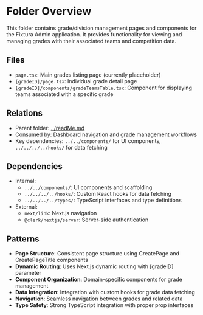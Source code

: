 # Folder Overview

This folder contains grade/division management pages and components for the Fixtura Admin application. It provides functionality for viewing and managing grades with their associated teams and competition data.

## Files

- `page.tsx`: Main grades listing page (currently placeholder)
- `[gradeID]/page.tsx`: Individual grade detail page
- `[gradeID]/components/gradeTeamsTable.tsx`: Component for displaying teams associated with a specific grade

## Relations

- Parent folder: [../readMe.md](../readMe.md)
- Consumed by: Dashboard navigation and grade management workflows
- Key dependencies: `../../components/` for UI components, `../../../../hooks/` for data fetching

## Dependencies

- Internal:
  - `../../components/`: UI components and scaffolding
  - `../../../../hooks/`: Custom React hooks for data fetching
  - `../../../../types/`: TypeScript interfaces and type definitions
- External:
  - `next/link`: Next.js navigation
  - `@clerk/nextjs/server`: Server-side authentication

## Patterns

- **Page Structure**: Consistent page structure using CreatePage and CreatePageTitle components
- **Dynamic Routing**: Uses Next.js dynamic routing with [gradeID] parameter
- **Component Organization**: Domain-specific components for grade management
- **Data Integration**: Integration with custom hooks for grade data fetching
- **Navigation**: Seamless navigation between grades and related data
- **Type Safety**: Strong TypeScript integration with proper prop interfaces
